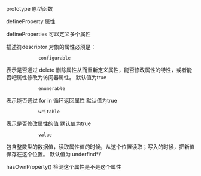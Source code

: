 prototype   原型函数

defineProperty   属性

defineProperties  可以定义多个属性

描述符descriptor 对象的属性必须是：
		  
                configurable  
   表示是否通过 delete 删除属性从而重新定义属性，能否修改属性的特性，或者能否吧属性修改为访问器属性。
                默认值为true

		        enumerable
   表示能否通过  for in 循环返回属性
                默认值为true

		        writable
   表示是否修改属性的值
                默认值为true

		        value
  包含整数型的数据值，读取属性值的时候，从这个位置读取；写入的时候，把新值保存在这个位置。
             默认值为 underfind*/

hasOwnProperty()  检测这个属性是不是这个属性


